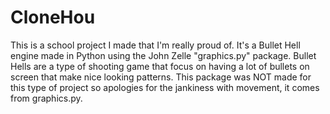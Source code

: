 # CloneHou
This is a school project I made that I'm really proud of. It's a Bullet Hell engine made in Python using the John Zelle "graphics.py" package. 
Bullet Hells are a type of shooting game that focus on having a lot of bullets on screen that make nice looking patterns.
This package was NOT made for this type of project so apologies for the jankiness with movement, it comes from graphics.py.

